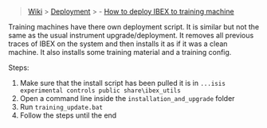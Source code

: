 > [Wiki](Home) > [Deployment](Deployment) > - [How to deploy IBEX to training machine](IBEX-Deployment-on-Training-machine)

Training machines have there own deployment script. It is similar but not the same as the usual instrument upgrade/deployment. It removes all previous traces of IBEX on the system and then installs it as if it was a clean machine. It also installs some training material and a training config.

Steps:

1. Make sure that the install script has been pulled it is in `...isis experimental controls public share\ibex_utils`
1. Open a command line inside the `installation_and_upgrade` folder
1. Run `training_update.bat`
1. Follow the steps until the end
